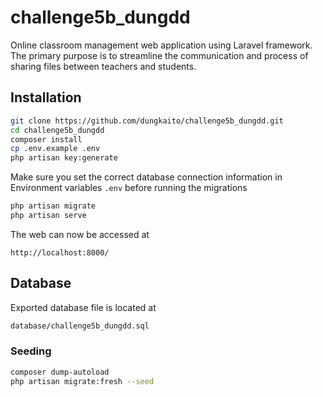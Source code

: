 # challenge5b_dungdd

Online classroom management web application using Laravel framework. The primary purpose is to streamline the communication and process of sharing files between teachers and students.

## Installation

```bash
git clone https://github.com/dungkaito/challenge5b_dungdd.git
cd challenge5b_dungdd
composer install
cp .env.example .env
php artisan key:generate
```

Make sure you set the correct database connection information in Environment variables `.env` before running the migrations

```bash
php artisan migrate
php artisan serve
```
The web can now be accessed at
```url
http://localhost:8000/
```

## Database
Exported database file is located at
```bash
database/challenge5b_dungdd.sql
```
### Seeding

```bash
composer dump-autoload
php artisan migrate:fresh --seed
```
